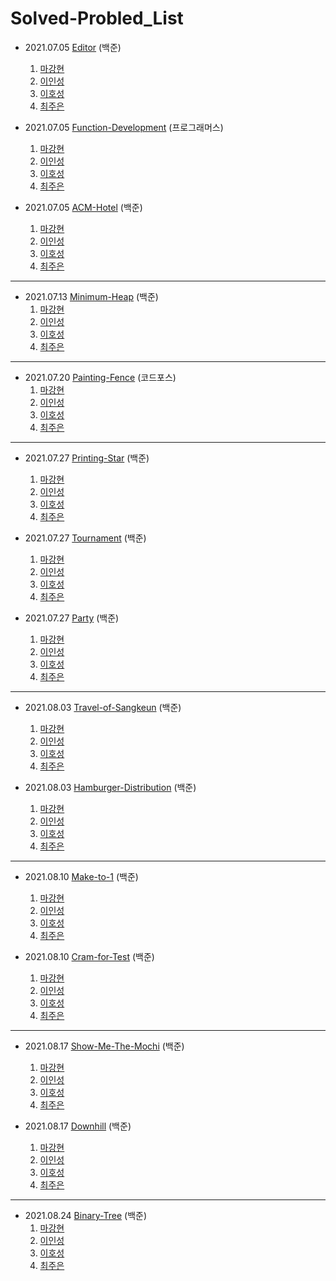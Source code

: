 # Solved-Probled_List

- 2021.07.05 [Editor](https://www.acmicpc.net/problem/1406) (백준)
  1. [마강현](https://github.com/fore-head/210705_Editor_MKH)
  2. [이인성](https://github.com/fore-head/210705_Editor_LIS)
  3. [이호성](https://github.com/fore-head/210705_Editor_LHS)
  4. [최주은](https://github.com/fore-head/210705_Editor_CJE)

- 2021.07.05 [Function-Development](https://programmers.co.kr/learn/courses/30/lessons/42586) (프로그래머스)
  1. [마강현](https://github.com/fore-head/210705_Function-Development_MKH)
  2. [이인성](https://github.com/fore-head/210705_Function-Development_LIS)
  3. [이호성](https://github.com/fore-head/210705_Function-Development_LHS)
  4. [최주은](https://github.com/fore-head/210705_Function-Development_CJE)

- 2021.07.05 [ACM-Hotel](https://www.acmicpc.net/problem/10250) (백준)
  1. [마강현](https://github.com/fore-head/210705_ACM-Hotel_MKH)
  2. [이인성](https://github.com/fore-head/210705_ACM-Hotel_LIS)
  3. [이호성](https://github.com/fore-head/210705_ACM-Hotel_LHS)
  4. [최주은](https://github.com/fore-head/210705_ACM-Hotel_CJE)

***

- 2021.07.13 [Minimum-Heap](https://www.acmicpc.net/problem/1927) (백준)
  1. [마강현](https://github.com/fore-head/210713_Minimum-Heap_MKH)
  2. [이인성](https://github.com/fore-head/210713_Minimum-Heap_LIS)
  3. [이호성](https://github.com/fore-head/210713_Minimum-Heap_LHS)
  4. [최주은](https://github.com/fore-head/210713_Minimum-Heap_CJE)

***

- 2021.07.20 [Painting-Fence](https://codeforces.com/problemset/problem/448/C) (코드포스)
  1. [마강현](https://github.com/fore-head/210720_Painting-Fence_MKH)
  2. [이인성](https://github.com/fore-head/210720_Painting-Fence_LIS)
  3. [이호성](https://github.com/fore-head/210720_Painting-Fence_LHS)
  4. [최주은](https://github.com/fore-head/210720_Painting-Fence_CJE)

***

- 2021.07.27 [Printing-Star](https://www.acmicpc.net/problem/2447) (백준)
  1. [마강현](https://github.com/fore-head/210727_Printing-Star_MKH)
  2. [이인성](https://github.com/fore-head/210727_Printing-Star_LIS)
  3. [이호성](https://github.com/fore-head/210727_Printing-Star_LHS)
  4. [최주은](https://github.com/fore-head/210727_Printing-Star_CJE)

- 2021.07.27 [Tournament](https://www.acmicpc.net/problem/2262) (백준)
  1. [마강현](https://github.com/fore-head/210727_Tournament_MKH)
  2. [이인성](https://github.com/fore-head/210727_Tournament_LIS)
  3. [이호성](https://github.com/fore-head/210727_Tournament_LHS)
  4. [최주은](https://github.com/fore-head/210727_Tournament_CJE)

- 2021.07.27 [Party](https://www.acmicpc.net/problem/1238) (백준)
  1. [마강현](https://github.com/fore-head/210727_Party_MKH)
  2. [이인성](https://github.com/fore-head/210727_Party_LIS)
  3. [이호성](https://github.com/fore-head/210727_Party_LHS)
  4. [최주은](https://github.com/fore-head/210727_Party_CJE)

***

- 2021.08.03 [Travel-of-Sangkeun](https://www.acmicpc.net/problem/9372) (백준)
  1. [마강현](https://github.com/fore-head/210803-Travel-of-Sangkeun_MKH)
  2. [이인성](https://github.com/fore-head/210803-Travel-of-Sangkeun_LIS)
  3. [이호성](https://github.com/fore-head/210803-Travel-of-Sangkeun_LHS)
  4. [최주은](https://github.com/fore-head/210803-Travel-of-Sangkeun_CJE)

- 2021.08.03 [Hamburger-Distribution](https://www.acmicpc.net/problem/19941) (백준)
  1. [마강현](https://github.com/fore-head/210803_Hamburger-Distribution_MKH)
  2. [이인성](https://github.com/fore-head/210803_Hamburger-Distribution_LIS)
  3. [이호성](https://github.com/fore-head/210803_Hamburger-Distribution_LHS)
  4. [최주은](https://github.com/fore-head/210803_Hamburger-Distribution_CJE)

***

- 2021.08.10 [Make-to-1](https://www.acmicpc.net/problem/1463) (백준)
  1. [마강현](https://github.com/fore-head/210810_Make-to-1_MKH)
  2. [이인성](https://github.com/fore-head/210810_Make-to-1_LIS)
  3. [이호성](https://github.com/fore-head/210810_Make-to-1_LHS)
  4. [최주은](https://github.com/fore-head/210810_Make-to-1_CJE)

- 2021.08.10 [Cram-for-Test](https://www.acmicpc.net/problem/14728) (백준)
  1. [마강현](https://github.com/fore-head/210810_Cram-for-Test_MKH)
  2. [이인성](https://github.com/fore-head/210810_Cram-for-Test_LIS)
  3. [이호성](https://github.com/fore-head/210810_Cram-for-Test_LHS)
  4. [최주은](https://github.com/fore-head/210810_Cram-for-Test_CJE)

***

- 2021.08.17 [Show-Me-The-Mochi](https://www.acmicpc.net/problem/2502) (백준)
  1. [마강현](https://github.com/fore-head/210817_Show-Me-The-Mochi_MKH)
  2. [이인성](https://github.com/fore-head/210817_Show-Me-The-Mochi_LIS)
  3. [이호성](https://github.com/fore-head/210817_Show-Me-The-Mochi_LHS)
  4. [최주은](https://github.com/fore-head/210817_Show-Me-The-Mochi_CJE)

- 2021.08.17 [Downhill](https://www.acmicpc.net/problem/1520) (백준)
  1. [마강현](https://github.com/fore-head/210817_Downhill_MKH)
  2. [이인성](https://github.com/fore-head/210817_Downhill_LIS)
  3. [이호성](https://github.com/fore-head/210817_Downhill_LHS)
  4. [최주은](https://github.com/fore-head/210817_Downhill_CJE)

***

- 2021.08.24 [Binary-Tree](https://www.acmicpc.net/problem/13325) (백준)
  1. [마강현](https://github.com/fore-head/210824_Binary-Tree_MKH)
  2. [이인성](https://github.com/fore-head/210824_Binary-Tree_LIS)
  3. [이호성](https://github.com/fore-head/210824_Binary-Tree_LHS)
  4. [최주은](https://github.com/fore-head/210824_Binary-Tree_CJE)
